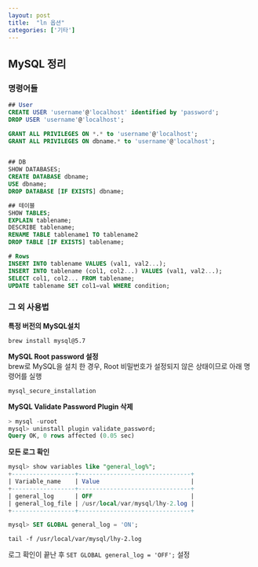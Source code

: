 ```yaml
---
layout: post
title:  "ln 옵션"
categories: ['기타']
---
```


## MySQL 정리

### 명령어들

```sql
## User
CREATE USER 'username'@'localhost' identified by 'password';
DROP USER 'username'@'localhost';

GRANT ALL PRIVILEGES ON *.* to 'username'@'localhost';
GRANT ALL PRIVILEGES ON dbname.* to 'username'@'localhost';


## DB
SHOW DATABASES;
CREATE DATABASE dbname;
USE dbname;
DROP DATABASE [IF EXISTS] dbname;

## 테이블
SHOW TABLES;
EXPLAIN tablename;
DESCRIBE tablename;
RENAME TABLE tablename1 TO tablename2
DROP TABLE [IF EXISTS] tablename;

# Rows
INSERT INTO tablename VALUES (val1, val2...);
INSERT INTO tablename (col1, col2...) VALUES (val1, val2...);
SELECT col1, col2... FROM tablename;
UPDATE tablename SET col1=val WHERE condition;
```





### 그 외 사용법

**특정 버전의 MySQL설치**

```shell
brew install mysql@5.7
```



**MySQL Root password 설정**  
brew로 MySQL을 설치 한 경우, Root 비밀번호가 설정되지 않은 상태이므로 아래 명령어를 실행

```
mysql_secure_installation
```



**MySQL Validate Password Plugin 삭제**  

```sql
> mysql -uroot
mysql> uninstall plugin validate_password;
Query OK, 0 rows affected (0.05 sec)
```



**모든 로그 확인**

```sql
mysql> show variables like "general_log%";
+------------------+--------------------------------+
| Variable_name    | Value                          |
+------------------+--------------------------------+
| general_log      | OFF                            |
| general_log_file | /usr/local/var/mysql/lhy-2.log |
+------------------+--------------------------------+

mysql> SET GLOBAL general_log = 'ON';
```

```shell
tail -f /usr/local/var/mysql/lhy-2.log
```

로그 확인이 끝난 후 `SET GLOBAL general_log = 'OFF';` 설정